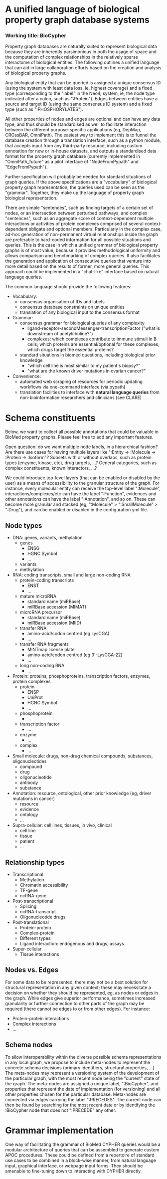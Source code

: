 # A unified language of biological property graph database systems
### Working title: BioCypher

Property graph databases are naturally suited to represent biological data because they are inherently parsimonious in both the usage of space and the computation of complex relationships in the relatively sparse interactome of biological entities. The following outlines a unified language that can aid in large collaboration efforts based on the creation and analysis of biological property graphs.

Any biological entity that can be queried is assigned a unique consensus ID (using the system with least data loss, ie, highest coverage) and a fixed type (corresponding to the "label" in the Neo4j system, ie, the node type indicated after a colon, such as ":Protein"). Edges between entities have a source and target ID (using the same consensus ID system) and a fixed type (such as ":PHOSPHORYLATES").

All other properties of nodes and edges are optional and can have any data type, and thus should be standardised as well to facilitate interaction between the different purpose-specific applications (eg, DepMap, CROssBAR, OmniPath). The easiest way to implement this is to funnel the database creation through a translation interface, such as a python module, that accepts input from any third-party resource, including custom annotation for new or in-house datasets, and outputs a standardised data format for the property graph database (currently implemented in "OmniPath_future" as a pilot interface of "NodeFromPypath" and "EdgeFromPypath").

Further specification will probably be needed for standard situations of graph queries. If the above specifications are a "vocabulary" of biological property graph representation, the queries used can be seen as the "grammar". Together, they make up the language of property graph biological representation.

There are simple "sentences", such as finding targets of a certain set of nodes, or an intersection between perturbed pathways, and complex "sentences", such as an aggregate score of context-dependent multiple interactions or activities of protein complexes comprised of several context-dependent obligate and optional members. Particularly in the complex case, ad-hoc generation of non-permanent virtual relationships inside the graph are preferable to hard-coded information for all possible situations and queries. This is the case in which a unified grammar of biological property graphs is of most value, because it provides methodological uniformity and allows comparison and benchmarking of complex queries. It also facilitates the generation and application of consecutive queries that venture into more detail based on the results of former, more general queries. This approach could be implemented in a "chat-like" interface based on natural language queries.

The common language should provide the following features:
- Vocabulary:
	- consensus organisation of IDs and labels
	- consensus database constraints on unique entities
	- translation of any biological input to the consensus format
- Grammar:
	- consensus grammar for biological queries of any complexity
		- ligand-receptor-secondMessenger-transcriptionFactor ("what is downstream of acetylcholine?")
		- complexes: which complexes contribute to immune stimuli in B cells; which proteins are essential/optional for these complexes; which drugs target the essential proteins?
	- standard situations in biomed questions, including biological prior knowledge
		- "which cell line is most similar to my patient's biopsy?"
		- "what are the known driver mutations in ovarian cancer?"
- Convenience:
	- automated web scraping of resources for periodic updating workflows via one-command interface (via pypath)
	- translation facilities to interface with **natural language queries** from non-bioinformatian researchers and clinicians (see CLARE)

# Schema constituents
Below, we want to collect all possible annotations that could be valuable in BioMed property graphs. Please feel free to add any important features.

Open question: do we want multiple node labels, in a hierarchical fashion? Are there use cases for having multiple layers like ":Entity -> :Molecule -> :Protein -> :Isoform"? Subsets with or without overlaps, such as protein types (enzyme, kinase, etc), drug targets, ...? General categories, such as complex constituents, known interactors, ...?

We could introduce top-level layers (that can be enabled or disabled by the user) as a means of accessibility to the granular structure of the graph. For instance, every molecular entity can receive the top-level label ":Molecule", interactions/complexes/etc can have the label ":Function", evidences and other annotations can have the label ":Annotation", and so on. These can become more granular and stacked (eg, ":Molecule" > ":SmallMolecule" > ":Drug"), and can be enabled or disabled in the configuration yml file.

## Node types
- DNA: genes, variants, methylation
	- genes
		- ENSG
		- HGNC Symbol
		- ...
	- variants
	- methylation
- RNA: coding transcripts, small and large non-coding RNA
	- protein-coding transcripts
		- ENST
		- ...
	- mature microRNA
		- standard name (miRBase)
		- miRBase accession (MIMAT)
	- microRNA precursor
		- standard name (miRBase)
		- miRBase accession (MIID)
	- transfer RNA
		- amino-acid/codon centred (eg LysCGA)
		- ...
	- transfer RNA fragments
		- MINTmap license plate
		- amino-acid/codon centred (eg 3'-LysCGA-22)
		- ...
	- long non-coding RNA
		- ...
- Protein: proteins, phosphoproteins, transcription factors, enzymes, protein complexes
	- protein
		- ENSP
		- UniProt
		- HGNC Symbol
		- ...
	- phosphoprotein
		- ...
	- transcription factor
		- ...
	- enzyme
		- ...
	- complex
		- ...
- Small molecule: drugs, non-drug chemical compounds, substances, oligonucleotides
	- compound
	- drug
	- oligonucleotide
	- antibody
	- substance
- Annotation: resource, ontological, other prior knowledge (eg, driver mutations in cancer)
	- resource
	- evidence
	- ontology
	- ...
- Supra-cellular: cell lines, tissues, in vivo, clinical
	- cell line
	- tissue
	- patient
	- ...

## Relationship types
- Transcriptional
	- Methylation
	- Chromatin accessibility
	- TF-gene
	- ncRNA-gene
- Post-transcriptional
	- Splicing
	- ncRNA-transcript
	- Oligonucleotide drugs
- Post-translational
	- Protein-protein
	- Complex-protein
	- Different types
	- Ligand interaction: endogenous and drugs, assays
- Super-cellular
	- Tissue interactions

## Nodes vs. Edges
For some data to be represented, there may not be a best solution for structural representation in any given context; these may necessitate a decision on whether they should be represented, eg, as nodes or edges in the graph. While edges give superior performance, sometimes increased granularity or further connection to other parts of the graph may be required (there cannot be edges to or from other edges). For instance:
- Protein-protein interactions
- Complex interactions
- ...

## Schema nodes
To allow interoperability within the diverse possible schema representations in any local graph, we propose to include meta-nodes to represent the concrete schema decisions (primary identifiers, structural properties, ...). The meta-nodes may represent a versioning system of the development of the particular graph, with the most recent node being the "current" state of the graph. The meta-nodes are assigned a unique label, ":BioCypher", and properties that represent the date of implementation (for versioning) and all other properties chosen for the particular database. Meta-nodes are connected via edges carrying the label ":PRECEDES". The current node can then be found by searching for the most recent date or by identifying the :BioCypher node that does not ":PRECEDE" any other.

# Grammar implementation
One way of facilitating the grammar of BioMed CYPHER queries would be a modular architecture of queries that can be assembled to generate custom APOC procedures. These could be defined from a repertoire of standard use cases to be combined in a block-wise manner, from natural language input, graphical interface, or webpage input forms. They should be amenable to fine-tuning down to interacting with CYPHER directly.
